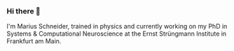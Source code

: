 ### Hi there 👋

I'm Marius Schneider, trained in physics and currently working on my PhD in Systems & Computational Neuroscience at the Ernst Strüngmann Institute in Frankfurt am Main. 


<!--
**SchneiderMarius/SchneiderMarius** is a ✨ _special_ ✨ repository because its `README.md` (this file) appears on your GitHub profile.

Here are some ideas to get you started:

- 🔭 I’m currently working on ...
- 🌱 I’m currently learning ...
- 👯 I’m looking to collaborate on ...
- 🤔 I’m looking for help with ...
- 💬 Ask me about ...
- 📫 How to reach me: ...
- 😄 Pronouns: ...
- ⚡ Fun fact: ...
-->

